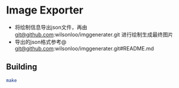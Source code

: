 # Image Exporter
* 将绘制信息导出json文件，再由 git@github.com:wilsonloo/imggenerater.git 进行绘制生成最终图片
* 导出的json格式参考@ git@github.com:wilsonloo/imggenerater.git#README.md

## Building
```sh
make
```